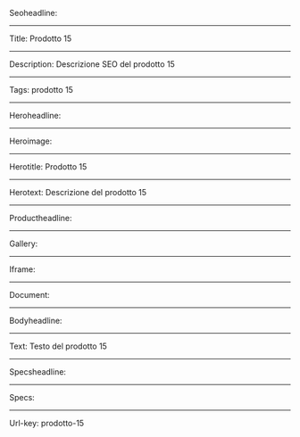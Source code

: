 Seoheadline:

----

Title: Prodotto 15

----

Description: Descrizione SEO del prodotto 15

----

Tags: prodotto 15

----

Heroheadline:

----

Heroimage:

----

Herotitle: Prodotto 15

----

Herotext: Descrizione del prodotto 15

----

Productheadline:

----

Gallery:

----

Iframe:

----

Document:

----

Bodyheadline:

----

Text: Testo del prodotto 15

----

Specsheadline:

----

Specs:

----

Url-key: prodotto-15

